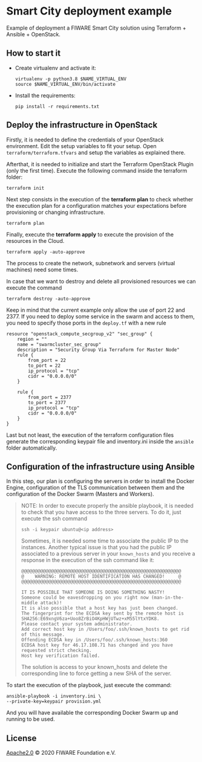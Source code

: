 # Smart City deployment example

Example of deployment a FIWARE Smart City solution using Terraform + Ansible + OpenStack.


## How to start it

* Create virtualenv and activate it:

      virtualenv -p python3.8 $NAME_VIRTUAL_ENV
      source $NAME_VIRTUAL_ENV/bin/activate

* Install the requirements:

      pip install -r requirements.txt


## Deploy the infrastructure in OpenStack

Firstly, it is needed to define the credentials of your OpenStack environment. 
Edit the setup variables to fit your setup. Open `terraform/terraform.tfvars` 
and setup the variables as explained there.

Afterthat, it is needed to initialize and start the Terraform OpenStack Plugin
(only the first time). Execute the following command inside the terraform folder:

```console
terraform init
```

Next step consists in the execution of the **terraform plan** to check whether 
the execution plan for a configuration matches your expectations before 
provisioning or changing infrastructure.

```console
terraform plan
```

Finally, execute the **terraform apply** to execute the provision of the resources
in the Cloud.

```console
terraform apply -auto-approve  
```

The process to create the network, subnetwork and servers (virtual machines) need 
some times.

In case that we want to destroy and delete all provisioned resources we can execute
the command

```console
terraform destroy -auto-approve
```

Keep in mind that the current example only allow the use of port 22 and 2377. If you
need to deploy some service in the swarm and access to them, you need to specify those 
ports in the `deploy.tf` with a new rule

```console
resource "openstack_compute_secgroup_v2" "sec_group" {
    region = ""
    name = "swarmcluster_sec_group"
    description = "Security Group Via Terraform for Master Node"
    rule {
        from_port = 22
        to_port = 22
        ip_protocol = "tcp"
        cidr = "0.0.0.0/0"
    }

    rule {
        from_port = 2377
        to_port = 2377
        ip_protocol = "tcp"
        cidr = "0.0.0.0/0"
    }
}
```

Last but not least, the execution of the terraform configuration files generate the 
corresponding keypair file and inventory.ini inside the `ansible` folder automatically.

## Configuration of the infrastructure using Ansible

In this step, our plan is configuring the servers in order to install the Docker Engine,
configuration of the TLS communication between them and the configuration of the Docker
Swarm (Masters and Workers).

>NOTE: In order to execute properly the ansible playbook, it is needed to check that you 
have access to the three servers. To do it, just execute the ssh command
> 
> ```console
> ssh -i keypair ubuntu@<ip address>
> ```
> 
>Sometimes, it is needed some time to associate the public IP to the instances. Another 
> typical issue is that you had the public IP associated to a previous server in your 
> `known_hosts` and you receive a response in the execution of the ssh command like it:
> 
> ```console
> @@@@@@@@@@@@@@@@@@@@@@@@@@@@@@@@@@@@@@@@@@@@@@@@@@@@@@@@@@@
> @    WARNING: REMOTE HOST IDENTIFICATION HAS CHANGED!     @
> @@@@@@@@@@@@@@@@@@@@@@@@@@@@@@@@@@@@@@@@@@@@@@@@@@@@@@@@@@@
> 
> IT IS POSSIBLE THAT SOMEONE IS DOING SOMETHING NASTY!
> Someone could be eavesdropping on you right now (man-in-the-middle attack)!
> It is also possible that a host key has just been changed.
> The fingerprint for the ECDSA key sent by the remote host is
> SHA256:E69xngV6za+Uoo8ZrBiO4KpHWjUTwz+xM55lYtxYDK8.
> Please contact your system administrator.
> Add correct host key in /Users/foo/.ssh/known_hosts to get rid of this message.
> Offending ECDSA key in /Users/foo/.ssh/known_hosts:360
> ECDSA host key for 46.17.108.71 has changed and you have requested strict checking.
> Host key verification failed.
> ```
> 
> The solution is access to your known_hosts and delete the corresponding line to force
> getting a new SHA of the server.


To start the execution of the playbook, just execute the command:

```console
ansible-playbook -i inventory.ini \
--private-key=keypair provision.yml
```

And you will have available the corresponding Docker Swarm up and running to be used.

## License

[Apache2.0](LICENSE) © 2020 FIWARE Foundation e.V.